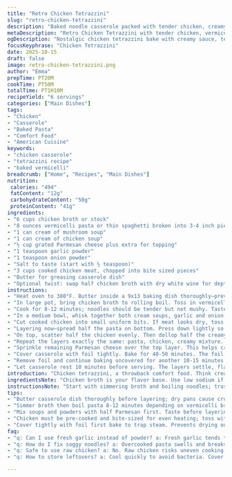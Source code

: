 ```yaml
---
title: "Retro Chicken Tetrazzini"
slug: "retro-chicken-tetrazzini"
description: "Baked noodle casserole packed with tender chicken, creamy mushroom-chicken sauce, and cheese. Classic layering with vermicelli pasta softened in broth. Buttered casserole ensures no sticking, layers trap moisture. Bake covered first for gentle heat, then uncovered to bubble and brown. Parmesan on top crisps and adds sharp saltiness. Simple pantry staples with a nostalgic vibe. Adjust seasoning boldly to balance canned soups. Use rotisserie chicken or leftovers, chicken pieces bite-sized for even heating. Oven temps and cooking times flexible—watch bubbling center and browned edges to avoid dry bits or raw chicken mishaps. Comfort food with a rich, creamy mouthfeel and chewy, saucy pasta strands under a toasty crust."
metaDescription: "Retro Chicken Tetrazzini with tender chicken, vermicelli in creamy mushroom-chicken sauce, baked gooey with crisp Parmesan crust. Comfort food, no dry edges."
ogDescription: "Nostalgic chicken tetrazzini bake with creamy sauce, tender chicken bites, and vermicelli pasta. Golden Parmesan crust signals done; watch bubbling edges closely."
focusKeyphrase: "Chicken Tetrazzini"
date: 2025-10-15
draft: false
image: retro-chicken-tetrazzini.png
author: "Emma"
prepTime: PT20M
cookTime: PT50M
totalTime: PT1H10M
recipeYield: "6 servings"
categories: ["Main Dishes"]
tags:
- "Chicken"
- "Casserole"
- "Baked Pasta"
- "Comfort Food"
- "American Cuisine"
keywords:
- "chicken casserole"
- "tetrazzini recipe"
- "baked vermicelli"
breadcrumb: ["Home", "Recipes", "Main Dishes"]
nutrition: 
 calories: "494"
 fatContent: "12g"
 carbohydrateContent: "50g"
 proteinContent: "41g"
ingredients:
- "6 cups chicken broth or stock"
- "8 ounces vermicelli pasta or thin spaghetti broken into 3-4 inch pieces"
- "1 can cream of mushroom soup"
- "1 can cream of chicken soup"
- "½ cup grated Parmesan cheese plus extra for topping"
- "1 teaspoon garlic powder"
- "1 teaspoon onion powder"
- "Salt to taste (start with ½ teaspoon)"
- "3 cups cooked chicken meat, chopped into bite sized pieces"
- "Butter for greasing casserole dish"
- "Optional twist: swap half chicken broth with dry white wine for depth"
instructions:
- "Heat oven to 380°F. Butter inside a 9x13 baking dish thoroughly—prevents crusty sticking; trust me on this."
- "In large pot, bring chicken broth to rolling boil. Toss in vermicelli gently, stir once or twice so pasta doesn’t clump."
- "Cook for 8-12 minutes; noodles should be tender but not mushy. Taste often. Drain but keep them sitting in residual heat to finish softening—about 5 minutes."
- "In a medium bowl, whisk together both cream soups, garlic and onion powders, salt, and half the Parmesan. This mix will be your glue and flavor bomb. Taste it before layering; adjust salt or add a dash of pepper if needed."
- "Cut cooked chicken into small uniform bits. If meat looks dry, toss with a spoonful broth or splash of olive oil to keep moist inside casserole."
- "Layering now—spread half the pasta on bottom. Press down lightly so you get density but not smashed."
- "On top, scatter half the chicken evenly. Then dollop half the creamy soup-cheese blend over that. Pat gently to spread but it’s OK if some spots peek through."
- "Repeat the layers exactly the same: pasta, chicken, creamy mixture. Press again to compact slightly."
- "Sprinkle remaining Parmesan cheese over the top layer. This helps create a golden, bubbly crust."
- "Cover casserole with foil tightly. Bake for 40-50 minutes. The foil traps steam and heats through without drying out chicken or noodles."
- "Remove foil and continue baking uncovered for another 10-15 minutes. You want visible bubbling on edges and juicy, steamy center. If bubbling hasn’t started in the middle yet, give it more time—don’t risk undercooked chicken lurking within."
- "Let casserole rest 10 minutes before serving. The layers settle, flavors marry, and heat distributes. Cutting too early leads to sloppy slices."
introduction: "Chicken tetrazzini, a throwback comfort food. Think creamy, cheesy noodle bake with tender chicken morsels hidden in a buttery vermicelli nest. It’s easy to mess up with dry edges or stodgy pasta—don’t overboil your noodles and respect layering. I’ve learned the foil cover step is crucial, keeps everything juicy. Use your leftover chicken or rotisserie—skip the raw stuff for ease and texture control. Aromas of garlic and onion powders mingle in creamy soups—instant umami dose. Keep an eye on bubbling center during bake; it’s your doneness signal. Greasing the casserole is non-negotiable: no scraping crust means easy serving and cleaning headaches avoided. Parmesan on top adds crispy, nutty gold to the mix. Sub out half broth with white wine for fancy night vibes or add mushrooms directly for meaty chew."
ingredientsNote: "Chicken broth is your flavor base. Use low sodium if you want tighter salt control since canned soups add salt too. Vermicelli or thin spaghetti works best; thicker pastas throw off cooking time. Broth can be replaced by half water plus bouillon cubes—keep it balanced. Cream of mushroom and chicken soups are classic and add savory cream. Swap cream of celery for different herbal profiles if you want a twist. Fresh garlic/onion powders bring nuanced aroma over raw garlic, which turns bitter baked. Parmesan cheese lends salty depth and crust formation; Romano or Asiago can substitute for sharper finish. Butter the casserole well—if you skip, pasta sticks and crusts ruin pan release and bake appearance. Chicken should be cooked fully before use—leftovers, shredded or diced rotisserie chicken work best. Avoid dry breast by tossing with a bit of oil or broth before layering."
instructionsNote: "Start with simmering broth and boiling noodles; trust your taste buds on softness, 8-12 minutes depending on pasta brand. Don’t drain too aggressively or rinse—the residual heat lets noodles finish cooking in their own starch, avoiding mush. Mixing the cream soups and powders before layering ensures even seasoning—taste before committing to layers, adjust salt and pepper here or add herbs like thyme for complexity. Cut chicken uniformly for even heating throughout bake. Layer pasta, chicken, and sauce gently but firmly—compress layers just enough for stability, but don’t mash. Essential: cover tightly with foil, don’t skip, traps moisture and prevents drying in long bake. Toward end, uncover to brown edges and bubble center. Bake visually: bubbling edges plus noticeable steam rising centrally signals done interior. Rest post-bake stalls runny sauce and firms slices for neat serving. Overbaking turns pasta gummy, underbaking leaves raw chicken risk. Watch, smell, and test center with a fork if suspicious. Serving tip: use a wide spoon or spatula and scoop from edges, letting the crust break naturally."
tips:
- "Butter casserole dish thoroughly before layering; dry pans cause crust to stick and pull when serving. Pasta sticks if skipped. Butter also insulates edges—watch golden color form during uncovered bake phase."
- "Simmer broth then boil pasta 8-12 minutes depending on vermicelli brand; noodles must be tender but still firm. Drain carefully, keep residual heat to soften, no rinsing or stirring aggressively. Key to avoid mushy strands."
- "Mix soups and powders with half Parmesan first. Taste before layering. Adjust salt cautiously because soups vary in saltiness. Garlic and onion powders smell muted compared to fresh but avoid bitter burnt bits that raw garlic causes."
- "Chicken must be pre-cooked and bite-sized for even heating; toss with broth or olive oil if meat feels dry before layering. This prevents dry patches once baked, moisture disperses slowly inside thick casserole layers."
- "Cover tightly with foil first bake to trap steam. Prevents drying out noodles and chicken inside casserole. Uncover last 10-15 minutes for bubbling edges and golden cheese crust. Visual cues beat watch-and-guess timers every time."
faq:
- "q: Can I use fresh garlic instead of powder? a: Fresh garlic tends to brown and bitter when baked long. Powders give consistent aroma without harsh burnt notes. If fresh used, sauté lightly first. Alternative powders keep flavor even."
- "q: How do I fix soggy noodles? a: Overcooked pasta swells and breaks down. Cook noodles shorter than normal, let residual heat finish softening off-heat. Avoid rinsing; starch helps hold sauce. If soggy, bake uncovered longer to dry top layers."
- "q: Safe to use raw chicken? a: No. Raw chicken risks uneven cooking inside thick bake. Pre-cooked or rotisserie chicken ensures safe internal temps with no guesswork. For raw, you'd have to par-cook pasta less and bake longer watched closely."
- "q: How to store leftovers? a: Cool quickly to avoid bacteria. Cover and refrigerate 3-4 days. Reheat covered at lower temp to keep moisture. Freeze in airtight containers up to 3 months; thaw first to avoid drying edges when baking crisp again."

---
```

